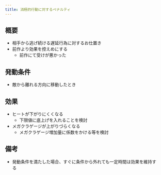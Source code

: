 ```yaml
---
title: 消極的行動に対するペナルティ
---
```


## 概要
* 相手から逃げ続ける遅延行為に対するお仕置き
* 前作より効果を控えめにする
    * 前作にて受けが悪かった

## 発動条件
* 敵から離れる方向に移動したとき

## 効果
* ヒートが下がりにくくなる
    * 下限値に底上げを入れることを検討
* メガクラゲージが上がりづらくなる
    * メガクラゲージ増加量に係数をかける等を検討

## 備考
* 発動条件を満たした場合、すぐに条件から外れても一定時間は効果を維持する
